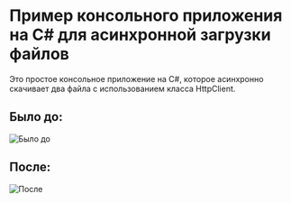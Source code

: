 # Пример консольного приложения на C# для асинхронной загрузки файлов

Это простое консольное приложение на C#, которое асинхронно скачивает два файла с использованием класса HttpClient.

## Было до:

![Было до](https://github.com/VsevolodYatsuk/consoleAsyn/assets/130091517/a103e235-8dad-4267-b1fc-c6f97acf1054)

## После:

![После](https://github.com/VsevolodYatsuk/consoleAsyn/assets/130091517/9a36a603-15be-412a-9789-4f244db5903c)
